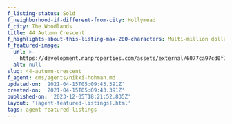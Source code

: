 ```yaml
---
f_listing-status: Sold
f_neighborhood-if-different-from-city: Hollymead
f_city: The Woodlands
title: 44 Autumn Crescent
f_highlights-about-this-listing-max-200-characters: Multi-million dollar listing sold within a week of going on the market
f_featured-image:
  url: >-
    https://development.nanproperties.com/assets/external/6077ca97cd0f7a41b238ad96_601d041b677ac44_autumn_crest_2.jpeg
  alt: null
slug: 44-autumn-crescent
f_agent: cms/agents/nikki-hohman.md
updated-on: '2021-04-15T05:09:43.391Z'
created-on: '2021-04-15T05:09:43.391Z'
published-on: '2023-12-05T18:21:52.835Z'
layout: '[agent-featured-listings].html'
tags: agent-featured-listings
---
```



